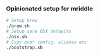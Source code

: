 ### Opinionated setup for mriddle

```bash
# Setup brew
./brew.sh
# Setup sane OSX defaults
./osx.sh
# Copy over config, aliases etc
./bootstrap.sh
```
